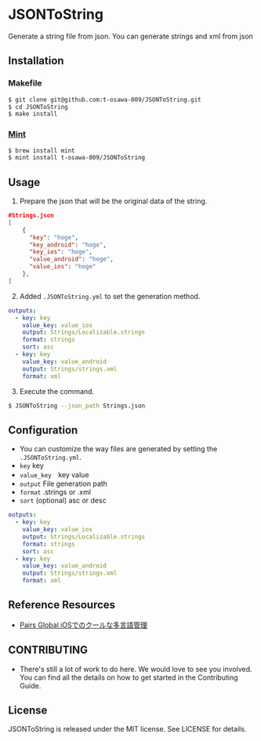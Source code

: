 # JSONToString

Generate a string file from json.
You can generate strings and xml from json

## Installation
### Makefile
```sh
$ git clone git@github.com:t-osawa-009/JSONToString.git
$ cd JSONToString
$ make install
```

### [Mint](https://github.com/yonaskolb/Mint)
```sh
$ brew install mint
$ mint install t-osawa-009/JSONToString
```

## Usage
1. Prepare the json that will be the original data of the string.
```json
#Strings.json
[
    {
      "key": "hoge",
      "key_android": "hoge",
      "key_ios": "hoge",
      "value_android": "hoge",
      "value_ios": "hoge"
    },
]
```

2. Added `.JSONToString.yml` to set the generation method.

```yml
outputs:
  - key: key
    value_key: value_ios
    output: Strings/Localizable.strings
    format: strings
    sort: asc
  - key: key
    value_key: value_android
    output: Strings/strings.xml
    format: xml
```

3. Execute the command.
```sh
$ JSONToString --json_path Strings.json
```

## Configuration
- You can customize the way files are generated by setting the `.JSONToString.yml`.
- `key` key
- `value_key`　key value
- `output` File generation path
- `format` .strings or .xml
- `sort` (optional) asc or desc
```yml
outputs:
  - key: key
    value_key: value_ios
    output: Strings/Localizable.strings
    format: strings
    sort: asc
  - key: key
    value_key: value_android
    output: Strings/strings.xml
    format: xml
```

## Reference Resources
- [Pairs Global iOSでのクールな多言語管理](https://medium.com/eureka-engineering/pairs-global-ios%E3%81%A7%E3%81%AE%E3%82%AF%E3%83%BC%E3%83%AB%E3%81%AA%E5%A4%9A%E8%A8%80%E8%AA%9E%E7%AE%A1%E7%90%86-b91010b063cb)

## CONTRIBUTING
- There's still a lot of work to do here. We would love to see you involved. You can find all the details on how to get started in the Contributing Guide.

## License
JSONToString is released under the MIT license. See LICENSE for details.
